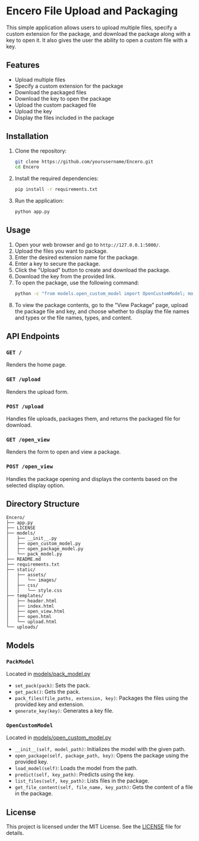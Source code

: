 # Encero File Upload and Packaging

This simple application allows users to upload multiple files, specify a custom extension for the package, and download the package along with a key to open it. It also gives the user the ability to open a custom file with a key.

## Features

- Upload multiple files
- Specify a custom extension for the package
- Download the packaged files
- Download the key to open the package
- Upload the custom packaged file
- Upload the key
- Display the files included in the package

## Installation

1. Clone the repository:
    ```bash
    git clone https://github.com/yourusername/Encero.git
    cd Encero
    ```

2. Install the required dependencies:
    ```bash
    pip install -r requirements.txt
    ```

3. Run the application:
    ```bash
    python app.py
    ```

## Usage

1. Open your web browser and go to `http://127.0.0.1:5000/`.
2. Upload the files you want to package.
3. Enter the desired extension name for the package.
4. Enter a key to secure the package.
5. Click the "Upload" button to create and download the package.
6. Download the key from the provided link.
7. To open the package, use the following command:
    ```bash
    python -c "from models.open_custom_model import OpenCustomModel; model = OpenCustomModel('package.customext'); model.load_model(); print(model.predict('key.txt'))"
    ```
8. To view the package contents, go to the "View Package" page, upload the package file and key, and choose whether to display the file names and types or the file names, types, and content.

## API Endpoints

### `GET /`
Renders the home page.

### `GET /upload`
Renders the upload form.

### `POST /upload`
Handles file uploads, packages them, and returns the packaged file for download.

### `GET /open_view`
Renders the form to open and view a package.

### `POST /open_view`
Handles the package opening and displays the contents based on the selected display option.

## Directory Structure

```
Encero/
├── app.py
├── LICENSE
├── models/
│   ├── __init__.py
│   ├── open_custom_model.py
│   ├── open_package_model.py
│   └── pack_model.py
├── README.md
├── requirements.txt
├── static/
│   ├── assets/
│   │   └── images/
│   ├── css/
│   │   └── style.css
├── templates/
│   ├── header.html
│   ├── index.html
│   ├── open_view.html
│   ├── open.html
│   └── upload.html
└── uploads/
```

## Models

### `PackModel`
Located in [models/pack_model.py](models/pack_model.py)

- `set_pack(pack)`: Sets the pack.
- `get_pack()`: Gets the pack.
- `pack_files(file_paths, extension, key)`: Packages the files using the provided key and extension.
- `generate_key(key)`: Generates a key file.

### `OpenCustomModel`
Located in [models/open_custom_model.py](models/open_custom_model.py)

- `__init__(self, model_path)`: Initializes the model with the given path.
- `open_package(self, package_path, key)`: Opens the package using the provided key.
- `load_model(self)`: Loads the model from the path.
- `predict(self, key_path)`: Predicts using the key.
- `list_files(self, key_path)`: Lists files in the package.
- `get_file_content(self, file_name, key_path)`: Gets the content of a file in the package.

## License

This project is licensed under the MIT License. See the [LICENSE](LICENSE) file for details.
